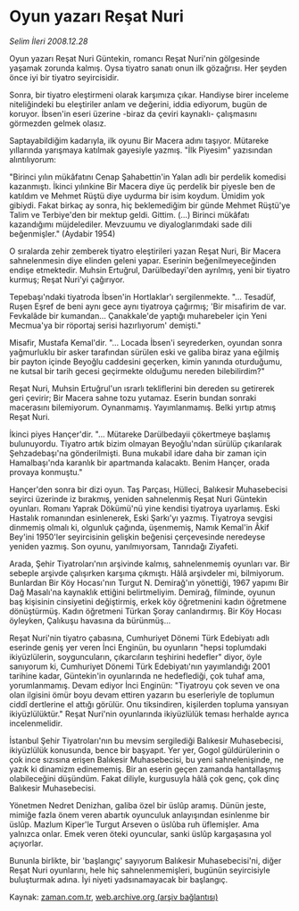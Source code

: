 # Oyun yazarı Reşat Nuri

*Selim İleri 2008.12.28*

<tr><td class="metin" colspan="2" style="padding-top: 20px; padding-left: 5px; padding-right: 10px;">Oyun yazarı Reşat Nuri Güntekin, romancı Reşat Nuri'nin gölgesinde yaşamak zorunda kalmış. Oysa tiyatro sanatı onun ilk gözağrısı. Her şeyden önce iyi bir tiyatro seyircisidir.</td></tr><tr><td class="metin" colspan="2" style="padding-top: 20px; padding-left: 5px; padding-right: 10px;"><p> Sonra, bir tiyatro eleştirmeni olarak karşımıza çıkar. Handiyse birer inceleme niteliğindeki bu eleştiriler anlam ve değerini, iddia ediyorum, bugün de koruyor. İbsen'in eseri üzerine -biraz da çeviri kaynaklı- çalışmasını görmezden gelmek olasız.
<p>Saptayabildiğim kadarıyla, ilk oyunu Bir Macera adını taşıyor. Mütareke yıllarında yarışmaya katılmak gayesiyle yazmış. "İlk Piyesim" yazısından alıntılıyorum:
<p>"Birinci yılın mükâfatını Cenap Şahabettin'in Yalan adlı bir perdelik komedisi kazanmıştı. İkinci yılınkine Bir Macera diye üç perdelik bir piyesle ben de katıldım ve Mehmet Rüştü diye uydurma bir isim koydum. Ümidim yok gibiydi. Fakat birkaç ay sonra, hiç beklemediğim bir günde Mehmet Rüştü'ye Talim ve Terbiye'den bir mektup geldi. Gittim. (...) Birinci mükâfatı kazandığımı müjdelediler. Mevzuumu ve diyaloglarımdaki sade dili beğenmişler." (Aydabir 1954)
<p>O sıralarda zehir zemberek tiyatro eleştirileri yazan Reşat Nuri, Bir Macera sahnelenmesin diye elinden geleni yapar. Eserinin beğenilmeyeceğinden endişe etmektedir. Muhsin Ertuğrul, Darülbedayi'den ayrılmış, yeni bir tiyatro kurmuş; Reşat Nuri'yi çağırıyor.
<p>Tepebaşı'ndaki tiyatroda İbsen'in Hortlaklar'ı sergilenmekte. "... Tesadüf, Ruşen Eşref de beni aynı gece aynı tiyatroya çağırmış; 'Bir misafirim de var. Fevkalâde bir kumandan... Çanakkale'de yaptığı muharebeler için Yeni Mecmua'ya bir röportaj serisi hazırlıyorum' demişti."
<p>Misafir, Mustafa Kemal'dir. "... Locada İbsen'i seyrederken, oyundan sonra yağmurluklu bir asker tarafından sürülen eski ve galiba biraz yana eğilmiş bir payton içinde Beyoğlu caddesini geçerken, kimin yanında oturduğumu, ne kutsal bir tarih gecesi geçirmekte olduğumu nereden bilebilirdim?"
<p>Reşat Nuri, Muhsin Ertuğrul'un ısrarlı tekliflerini bin dereden su getirerek geri çevirir; Bir Macera sahne tozu yutamaz. Eserin bundan sonraki macerasını bilemiyorum. Oynanmamış. Yayımlanmamış. Belki yırtıp atmış Reşat Nuri.
<p>İkinci piyes Hançer'dir. "... Mütareke Darülbedayii çökertmeye başlamış bulunuyordu. Tiyatro artık bizim olmayan Beyoğlu'ndan sürülüp çıkarılarak Şehzadebaşı'na gönderilmişti. Buna mukabil idare daha bir zaman için Hamalbaşı'nda karanlık bir apartmanda kalacaktı. Benim Hançer, orada provaya konmuştu."
<p>Hançer'den sonra bir dizi oyun. Taş Parçası, Hülleci, Balıkesir Muhasebecisi seyirci üzerinde iz bırakmış, yeniden sahnelenmiş Reşat Nuri Güntekin oyunları. Romanı Yaprak Dökümü'nü yine kendisi tiyatroya uyarlamış. Eski Hastalık romanından esinlenerek, Eski Şarkı'yı yazmış. Tiyatroya sevgisi dinmemiş olmalı ki, olgunluk çağında, üşenmemiş, Namık Kemal'in Âkif Bey'ini 1950'ler seyircisinin gelişkin beğenisi çerçevesinde neredeyse yeniden yazmış. Son oyunu, yanılmıyorsam, Tanrıdağı Ziyafeti.
<p>Arada, Şehir Tiyatroları'nın arşivinde kalmış, sahnelenmemiş oyunları var. Bir sebeple arşivde çalışırken karşıma çıkmıştı. Hâlâ arşivdeler mi, bilmiyorum. Bunlardan Bir Köy Hocası'nın Turgut N. Demirağ'ın yönettiği, 1967 yapımı Bir Dağ Masalı'na kaynaklık ettiğini belirtmeliyim. Demirağ, filminde, oyunun baş kişisinin cinsiyetini değiştirmiş, erkek köy öğretmenini kadın öğretmene dönüştürmüş. Kadın öğretmeni Türkan Şoray canlandırmış. Bir Köy Hocası öyleyken, Çalıkuşu havasına da bürünmüş...
<p>Reşat Nuri'nin tiyatro çabasına, Cumhuriyet Dönemi Türk Edebiyatı adlı eserinde geniş yer veren İnci Enginün, bu oyunların "hepsi toplumdaki ikiyüzlülerin, soyguncuların, çıkarcıların teşhirini hedefler" diyor, öyle sanıyorum ki, Cumhuriyet Dönemi Türk Edebiyatı'nın yayımlandığı 2001 tarihine kadar, Güntekin'in oyunlarında ne hedeflediği, çok tuhaf ama, yorumlanmamış. Devam ediyor İnci Enginün: "Tiyatroyu çok seven ve ona olan ilgisini ömür boyu devam ettiren yazarın bu eserleriyle de toplumun ciddî dertlerine el attığı görülür. Onu tiksindiren, kişilerden topluma yansıyan ikiyüzlülüktür." Reşat Nuri'nin oyunlarında ikiyüzlülük teması herhalde ayrıca incelenmelidir.
<p>İstanbul Şehir Tiyatroları'nın bu mevsim sergilediği Balıkesir Muhasebecisi, ikiyüzlülük konusunda, bence bir başyapıt. Yer yer, Gogol güldürülerinin o çok ince sızısına erişen Balıkesir Muhasebecisi, bu yeni sahnelenişinde, ne yazık ki dinamizm edinememiş. Bir an eserin geçen zamanda hantallaşmış olabileceğini düşündüm. Fakat diliyle, kurgusuyla hâlâ çok genç, çok dinç Balıkesir Muhasebecisi.
<p>Yönetmen Nedret Denizhan, galiba özel bir üslûp aramış. Dünün jeste, mimiğe fazla önem veren abartık oyunculuk anlayışından esinlenme bir üslûp. Mazlum Kiper'le Turgut Arseven o üslûba ruh üflemişler. Ama yalnızca onlar. Emek veren öteki oyuncular, sanki üslûp kargaşasına yol açıyorlar.
<p>Bununla birlikte, bir 'başlangıç' sayıyorum Balıkesir Muhasebecisi'ni, diğer Reşat Nuri oyunlarını, hele hiç sahnelenmemişleri, bugünün seyircisiyle buluşturmak adına. İyi niyeti yadsınamayacak bir başlangıç.<br/></p></p></p></p></p></p></p></p></p></p></p></p></p></p></td></tr>

Kaynak: [zaman.com.tr](http://zaman.com.tr/yazar.do?yazino=789080), [web.archive.org (arşiv bağlantısı)](http://web.archive.org/web/20081228235947/http://www.zaman.com.tr:80/yazar.do?yazino=789080)
